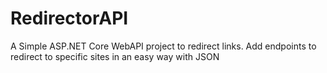 # RedirectorAPI

A Simple ASP.NET Core WebAPI project to redirect links.
Add endpoints to redirect to specific sites in an easy way with JSON
